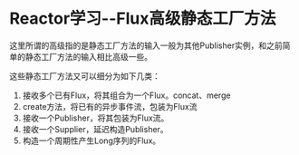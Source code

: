# Reactor学习--Flux高级静态工厂方法

这里所谓的高级指的是静态工厂方法的输入一般为其他Publisher实例，和之前简单的静态工厂方法的输入相比高级一些。

这些静态工厂方法又可以细分为如下几类：

1. 接收多个已有Flux，将其组合为一个Flux。concat、merge
2. create方法，将已有的异步事件流，包装为Flux流
3. 接收一个Publisher，将其包装为Flux流。
4. 接收一个Supplier，延迟构造Publisher。
5. 构造一个周期性产生Long序列的Flux。



